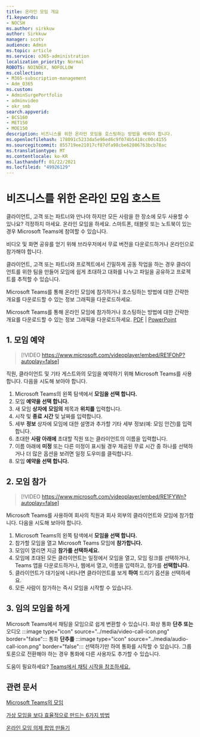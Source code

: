 ```yaml
---
title: 온라인 모임 개요
f1.keywords:
- NOCSH
ms.author: sirkkuw
author: Sirkkuw
manager: scotv
audience: Admin
ms.topic: article
ms.service: o365-administration
localization_priority: Normal
ROBOTS: NOINDEX, NOFOLLOW
ms.collection:
- M365-subscription-management
- Adm_O365
ms.custom:
- AdminSurgePortfolio
- adminvideo
- okr_smb
search.appverid:
- BCS160
- MET150
- MOE150
description: 비즈니스를 위한 온라인 모임을 호스팅하는 방법을 배워야 합니다.
ms.openlocfilehash: 178091c5233da5e96ed6c9f074b5418cc00c4155
ms.sourcegitcommit: 855719ee21017cf87dfa98cbe62806763bcb78ac
ms.translationtype: MT
ms.contentlocale: ko-KR
ms.lasthandoff: 01/22/2021
ms.locfileid: "49926129"
---
```

# <a name="host-online-meetings-for-your-business"></a>비즈니스를 위한 온라인 모임 호스트

클라이언트, 고객 또는 파트너와 만나야 하지만 모든 사람을 한 장소에 모두 사용할 수 있나요? 걱정하지 마세요. 온라인 모임을 하세요. 스마트폰, 태블릿 또는 노트북이 있는 경우 Microsoft Teams에 참여할 수 있습니다.

비디오 및 화면 공유를 얻기 위해 브라우저에서 무료 버전을 다운로드하거나 온라인으로 참가해야 합니다. [](https://support.microsoft.com/office/6d79a648-6913-4696-9237-ed13de64ae3c) [](https://support.microsoft.com/office/1613bb53-f3fa-431e-85a9-d6a91e3468c9)

클라이언트, 고객 또는 파트너와 프로젝트에서 긴밀하게 공동 작업을 [](https://support.microsoft.com/office/11fbb083-52ee-434d-8c6e-63711fdafac7) 하는 경우 클라이언트를 위한 팀을 만들어 모임에 쉽게 초대하고 대화를 나누고 파일을 공유하고 프로젝트를 추적할 수 있습니다.

Microsoft Teams를 통해 온라인 모임에 참가하거나 호스팅하는 방법에 대한 간략한 개요를 다운로드할 수 있는 정보 그래픽을 다운로드하세요.

Microsoft Teams를 통해 온라인 모임에 참가하거나 호스팅하는 방법에 대한 간략한 개요를 다운로드할 수 있는 정보 그래픽을 다운로드하세요. [PDF](https://go.microsoft.com/fwlink/?linkid=2078712)  |  [PowerPoint](https://go.microsoft.com/fwlink/?linkid=2079515)

## <a name="1-schedule-a-meeting"></a>1. 모임 예약

> [!VIDEO https://www.microsoft.com/videoplayer/embed/RE1FOhP?autoplay=false]

직원, 클라이언트 및 기타 게스트와의 모임을 예약하기 위해 Microsoft Teams를 사용 합니다. 다음을 시도해 보아야 합니다.

1. Microsoft Teams의 왼쪽 탐색에서 **모임을 선택 합니다.**
1. 모임 **예약을 선택 합니다.**
1. 새 모임 **상자에** **모임의** 제목과 **위치를** 입력합니다.
1. 시작 및 **종료** **시간** 및 날짜를 입력합니다.
1. 세부 **정보** 상자에 모임에 대한 설명과 추가할 기타 세부 정보(예: 모임 안건)를 입력합니다.
1. 초대한 **사람 아래에** 초대할 직원 또는 클라이언트의 이름을 입력합니다.
1. 이름 아래에 **미정** 또는 다른 미정이 표시될 경우 제공된  무료 시간 중 하나를 선택하거나 더 많은 옵션을 보려면 일정 도우미를 클릭합니다.  
1. 모임 **예약을 선택 합니다.**

## <a name="2-join-a-meeting"></a>2. 모임 참가

> [!VIDEO https://www.microsoft.com/videoplayer/embed/RE1FYWn?autoplay=false]

Microsoft Teams를 사용하여 회사의 직원과 회사 외부의 클라이언트와 모임에 참가합니다. 다음을 시도해 보아야 합니다.

1. Microsoft Teams의 왼쪽 탐색에서 **모임을 선택 합니다.**
1. 참가할 모임을 열고 Microsoft Teams 모임에 **참가합니다.**
1. 모임이 열리면 지금 **참가를 선택하세요.**
1. 모임에 초대된 모든 클라이언트는 일정에서 모임을 열고, 모임 링크를 선택하거나, Teams 앱을 다운로드하거나, 웹에서 열고, 이름을 입력하고, 참가를 **선택합니다.**
1. 클라이언트가 대기실에 나타나면 클라이언트를 보게 **하여** 드리기 옵션을 선택하세요.
1. 모든 사람이 참가하는 즉시 모임을 시작할 수 있습니다.
 
## <a name="3-have-an-impromptu-meeting"></a>3. 임의 모임을 하게

Microsoft Teams에서 채팅을 모임으로 쉽게 변환할 수 있습니다. 화상 통화 **단추 또는** 오디오 :::image type="icon" source="../media/video-call-icon.png" border="false"::: 통화 **단추를** :::image type="icon" source="../media/audio-call-icon.png" border="false"::: 선택하기만 하여 통화를 시작할 수 있습니다. 그룹 토론으로 전환해야 하는 경우 통화에 다른 사용자도 추가할 수 있습니다.

도움이 필요하세요? [Teams에서 채팅 시작을 참조하세요.](https://support.microsoft.com/office/f5138c9d-df4c-43d8-9cf6-53400c1a7798)

## <a name="related-articles"></a>관련 문서

[Microsoft Teams의 모임](https://docs.microsoft.com/microsoftteams/tutorial-meetings-in-teams)

[가상 모임을 보다 효율적으로 만드는 6가지 방법](https://products.office.com/en-us/business/articles/6-ways-to-make-virtual-meetings-more-efficient)

[온라인 모임 의제 팝업 만들기](https://products.office.com/en-us/business/articles/6-ways-to-make-your-online-meeting-agendas-pop)